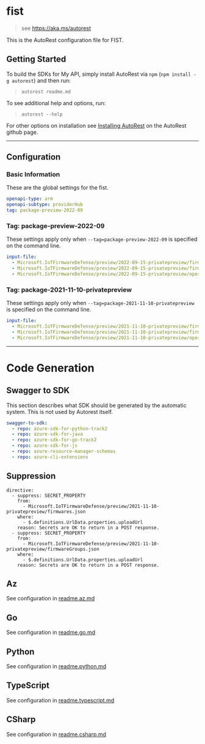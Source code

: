 # fist

> see https://aka.ms/autorest

This is the AutoRest configuration file for FIST.

## Getting Started

To build the SDKs for My API, simply install AutoRest via `npm` (`npm install -g autorest`) and then run:

> `autorest readme.md`

To see additional help and options, run:

> `autorest --help`

For other options on installation see [Installing AutoRest](https://aka.ms/autorest/install) on the AutoRest github page.

---

## Configuration

### Basic Information

These are the global settings for the fist.

``` yaml
openapi-type: arm
openapi-subtype: providerHub
tag: package-preview-2022-09
```


### Tag: package-preview-2022-09

These settings apply only when `--tag=package-preview-2022-09` is specified on the command line.

```yaml $(tag) == 'package-preview-2022-09'
input-file:
  - Microsoft.IoTFirmwareDefense/preview/2022-09-15-privatepreview/firmwareGroups.json
  - Microsoft.IoTFirmwareDefense/preview/2022-09-15-privatepreview/firmwares.json
  - Microsoft.IoTFirmwareDefense/preview/2022-09-15-privatepreview/operations.json
```
### Tag: package-2021-11-10-privatepreview

These settings apply only when `--tag=package-2021-11-10-privatepreview` is specified on the command line.

``` yaml $(tag) == 'package-2021-11-10-privatepreview'
input-file:
  - Microsoft.IoTFirmwareDefense/preview/2021-11-10-privatepreview/firmwareGroups.json
  - Microsoft.IoTFirmwareDefense/preview/2021-11-10-privatepreview/firmwares.json
  - Microsoft.IoTFirmwareDefense/preview/2021-11-10-privatepreview/operations.json
```

---

# Code Generation

## Swagger to SDK

This section describes what SDK should be generated by the automatic system.
This is not used by Autorest itself.

``` yaml $(swagger-to-sdk)
swagger-to-sdk:
  - repo: azure-sdk-for-python-track2
  - repo: azure-sdk-for-java
  - repo: azure-sdk-for-go-track2
  - repo: azure-sdk-for-js
  - repo: azure-resource-manager-schemas
  - repo: azure-cli-extensions
```

## Suppression

``` 
directive:
  - suppress: SECRET_PROPERTY
    from:
      - Microsoft.IoTFirmwareDefense/preview/2021-11-10-privatepreview/firmwares.json
    where:
      - $.definitions.UrlData.properties.uploadUrl
    reason: Secrets are OK to return in a POST response.
  - suppress: SECRET_PROPERTY
    from:
      - Microsoft.IoTFirmwareDefense/preview/2021-11-10-privatepreview/firmwareGroups.json
    where:
      - $.definitions.UrlData.properties.uploadUrl
    reason: Secrets are OK to return in a POST response.
```

## Az

See configuration in [readme.az.md](./readme.az.md)

## Go

See configuration in [readme.go.md](./readme.go.md)

## Python

See configuration in [readme.python.md](./readme.python.md)

## TypeScript

See configuration in [readme.typescript.md](./readme.typescript.md)

## CSharp

See configuration in [readme.csharp.md](./readme.csharp.md)
